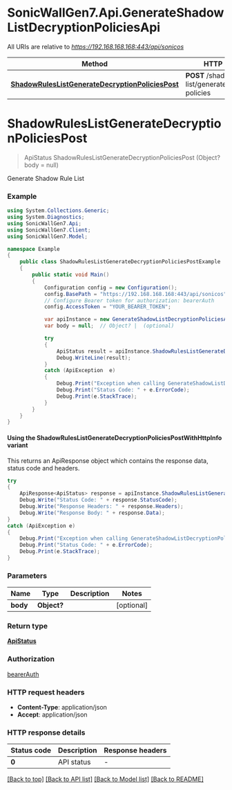 # SonicWallGen7.Api.GenerateShadowListDecryptionPoliciesApi

All URIs are relative to *https://192.168.168.168:443/api/sonicos*

| Method | HTTP request | Description |
|--------|--------------|-------------|
| [**ShadowRulesListGenerateDecryptionPoliciesPost**](GenerateShadowListDecryptionPoliciesApi.md#shadowruleslistgeneratedecryptionpoliciespost) | **POST** /shadow-rules-list/generate/decryption-policies |  |

<a id="shadowruleslistgeneratedecryptionpoliciespost"></a>
# **ShadowRulesListGenerateDecryptionPoliciesPost**
> ApiStatus ShadowRulesListGenerateDecryptionPoliciesPost (Object? body = null)



Generate Shadow Rule List

### Example
```csharp
using System.Collections.Generic;
using System.Diagnostics;
using SonicWallGen7.Api;
using SonicWallGen7.Client;
using SonicWallGen7.Model;

namespace Example
{
    public class ShadowRulesListGenerateDecryptionPoliciesPostExample
    {
        public static void Main()
        {
            Configuration config = new Configuration();
            config.BasePath = "https://192.168.168.168:443/api/sonicos";
            // Configure Bearer token for authorization: bearerAuth
            config.AccessToken = "YOUR_BEARER_TOKEN";

            var apiInstance = new GenerateShadowListDecryptionPoliciesApi(config);
            var body = null;  // Object? |  (optional) 

            try
            {
                ApiStatus result = apiInstance.ShadowRulesListGenerateDecryptionPoliciesPost(body);
                Debug.WriteLine(result);
            }
            catch (ApiException  e)
            {
                Debug.Print("Exception when calling GenerateShadowListDecryptionPoliciesApi.ShadowRulesListGenerateDecryptionPoliciesPost: " + e.Message);
                Debug.Print("Status Code: " + e.ErrorCode);
                Debug.Print(e.StackTrace);
            }
        }
    }
}
```

#### Using the ShadowRulesListGenerateDecryptionPoliciesPostWithHttpInfo variant
This returns an ApiResponse object which contains the response data, status code and headers.

```csharp
try
{
    ApiResponse<ApiStatus> response = apiInstance.ShadowRulesListGenerateDecryptionPoliciesPostWithHttpInfo(body);
    Debug.Write("Status Code: " + response.StatusCode);
    Debug.Write("Response Headers: " + response.Headers);
    Debug.Write("Response Body: " + response.Data);
}
catch (ApiException e)
{
    Debug.Print("Exception when calling GenerateShadowListDecryptionPoliciesApi.ShadowRulesListGenerateDecryptionPoliciesPostWithHttpInfo: " + e.Message);
    Debug.Print("Status Code: " + e.ErrorCode);
    Debug.Print(e.StackTrace);
}
```

### Parameters

| Name | Type | Description | Notes |
|------|------|-------------|-------|
| **body** | **Object?** |  | [optional]  |

### Return type

[**ApiStatus**](ApiStatus.md)

### Authorization

[bearerAuth](../README.md#bearerAuth)

### HTTP request headers

 - **Content-Type**: application/json
 - **Accept**: application/json


### HTTP response details
| Status code | Description | Response headers |
|-------------|-------------|------------------|
| **0** | API status |  -  |

[[Back to top]](#) [[Back to API list]](../README.md#documentation-for-api-endpoints) [[Back to Model list]](../README.md#documentation-for-models) [[Back to README]](../README.md)

